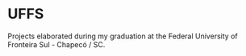 # UFFS
Projects elaborated during my graduation at the Federal University of Fronteira Sul - Chapecó / SC.
